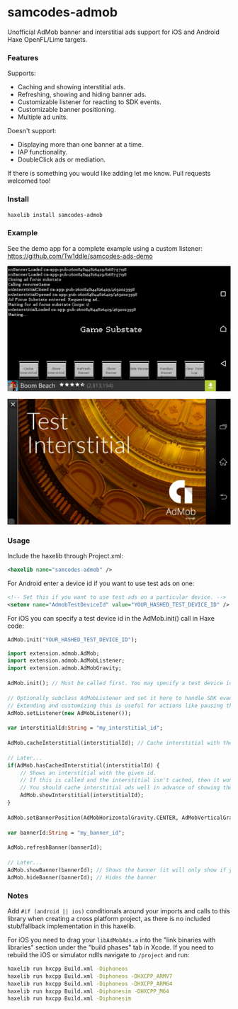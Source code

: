 # samcodes-admob

Unofficial AdMob banner and interstitial ads support for iOS and Android Haxe OpenFL/Lime targets.

### Features ###

Supports:
* Caching and showing interstitial ads.
* Refreshing, showing and hiding banner ads.
* Customizable listener for reacting to SDK events.
* Customizable banner positioning.
* Multiple ad units.

Doesn't support:
* Displaying more than one banner at a time.
* IAP functionality.
* DoubleClick ads or mediation.

If there is something you would like adding let me know. Pull requests welcomed too!

### Install ###

```bash
haxelib install samcodes-admob
```

### Example ###

See the demo app for a complete example using a custom listener: https://github.com/Tw1ddle/samcodes-ads-demo

![Screenshot of demo app](https://github.com/Tw1ddle/samcodes-ads-demo/blob/master/screenshots/admob-banner.png?raw=true "Demo app")

![Screenshot of demo app](https://github.com/Tw1ddle/samcodes-ads-demo/blob/master/screenshots/admob-interstitial.png?raw=true "Demo app")

### Usage ###

Include the haxelib through Project.xml:
```xml
<haxelib name="samcodes-admob" />
```

For Android enter a device id if you want to use test ads on one:
```xml
<!-- Set this if you want to use test ads on a particular device. -->
<setenv name="AdmobTestDeviceId" value="YOUR_HASHED_TEST_DEVICE_ID" />
```

For iOS you can specify a test device id in the AdMob.init() call in Haxe code:
```haxe
AdMob.init("YOUR_HASHED_TEST_DEVICE_ID");
```

```haxe
import extension.admob.AdMob;
import extension.admob.AdMobListener;
import extension.admob.AdMobGravity;

AdMob.init(); // Must be called first. You may specify a test device id for iOS here.

// Optionally subclass AdMobListener and set it here to handle SDK events.
// Extending and customizing this is useful for actions like pausing the game when showing interstitials, showing banners as soon as they cache etc.
AdMob.setListener(new AdMobListener());

var interstitialId:String = "my_interstitial_id";

AdMob.cacheInterstitial(interstitialId); // Cache interstitial with the id from your AdMob dashboard.

// Later...
if(AdMob.hasCachedInterstitial(interstitialId) {
	// Shows an interstitial with the given id.
	// If this is called and the interstitial isn't cached, then it won't display at all - that's just how the AdMob SDK works.
	// You should cache interstitial ads well in advance of showing them.
	AdMob.showInterstitial(interstitialId);
}

AdMob.setBannerPosition(AdMobHorizontalGravity.CENTER, AdMobVerticalGravity.BOTTOM); // All banners will appear bottom center of the screen 

var bannerId:String = "my_banner_id";

AdMob.refreshBanner(bannerId);

// Later...
AdMob.showBanner(bannerId); // Shows the banner (it will only show if you have already cached a banner using refreshBanner)
AdMob.hideBanner(bannerId); // Hides the banner
```
	
### Notes ###

Add ```#if (android || ios)``` conditionals around your imports and calls to this library when creating a cross platform project, as there is no included stub/fallback implementation in this haxelib.

For iOS you need to drag your ```libAdMobAds.a``` into the "link binaries with libraries" section under the "build phases" tab in Xcode. If you need to rebuild the iOS or simulator ndlls navigate to ```/project``` and run:

```bash
haxelib run hxcpp Build.xml -Diphoneos
haxelib run hxcpp Build.xml -Diphoneos -DHXCPP_ARMV7
haxelib run hxcpp Build.xml -Diphoneos -DHXCPP_ARM64
haxelib run hxcpp Build.xml -Diphonesim -DHXCPP_M64
haxelib run hxcpp Build.xml -Diphonesim
```